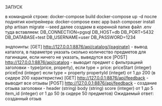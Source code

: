 ЗАПУСК

в командной строке: 
    docker-compose build
    docker-compose up -d
после поднятия контрейнера:
    docker-compose exec app bash
    composer install
    php artisan migrate --seed
далее создаем в коренной папке файл .env
туда вставляем:
    DB_CONNECTION=pgsql
    DB_HOST=db
    DB_PORT=5432
    DB_DATABASE=test
    DB_USERNAME=user
    DB_PASSWORD=1234

эндпоинты: 
    [GET] http://127.0.0.1:8876/api/catalog/{paginate} - вывод каталога, в параметре указать сколько 
    количество предметов для пагинации, если ничего не указать, выведутся все
    [POST] http://127.0.0.1:8876/api/catalog - выводит предмет с фильтрацией
    заголовки - type(price, property),
                если type = price:
                    priceStart (integer)
                    priceEnd (integer)
                если type = property
                    propertyId (integet) от 1 до 200 (в сидере 200 характеристик)
    [GET] http://127.0.0.1:8876/api/feedback - выводит все отзывы 
    [POST] http://127.0.0.1:8876/api/feedback - создание отзыва
    заголовки - header (string)
                body (string)
                score (integer) от 1 до 5
                item_id (integer) от 1 до 50 (в сидере 50 предметов)
    Ожидаемый ответ: созданный отзыв
